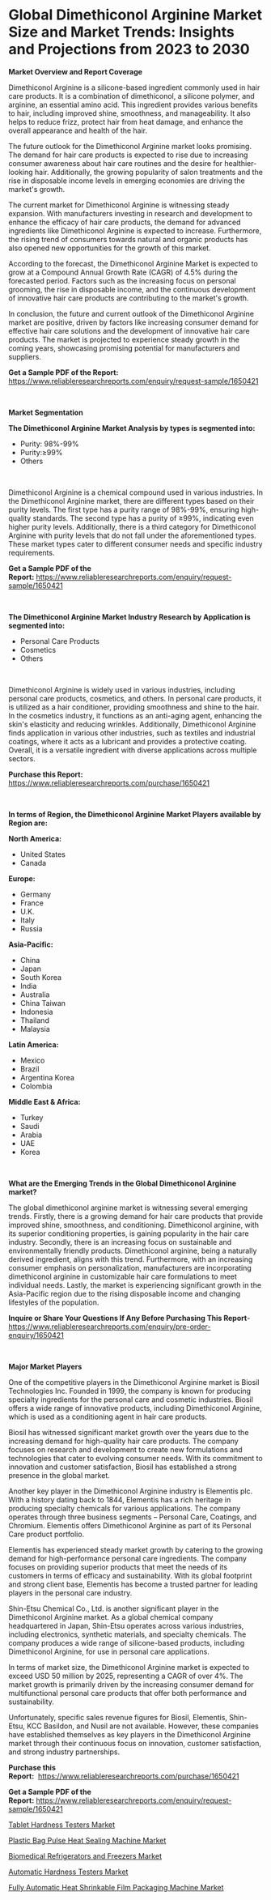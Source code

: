 <p><h1>Global Dimethiconol Arginine Market Size and Market Trends: Insights and Projections from 2023 to 2030</h1></p><p><strong>Market Overview and Report Coverage</strong></p>
<p><p>Dimethiconol Arginine is a silicone-based ingredient commonly used in hair care products. It is a combination of dimethiconol, a silicone polymer, and arginine, an essential amino acid. This ingredient provides various benefits to hair, including improved shine, smoothness, and manageability. It also helps to reduce frizz, protect hair from heat damage, and enhance the overall appearance and health of the hair.</p><p>The future outlook for the Dimethiconol Arginine market looks promising. The demand for hair care products is expected to rise due to increasing consumer awareness about hair care routines and the desire for healthier-looking hair. Additionally, the growing popularity of salon treatments and the rise in disposable income levels in emerging economies are driving the market's growth.</p><p>The current market for Dimethiconol Arginine is witnessing steady expansion. With manufacturers investing in research and development to enhance the efficacy of hair care products, the demand for advanced ingredients like Dimethiconol Arginine is expected to increase. Furthermore, the rising trend of consumers towards natural and organic products has also opened new opportunities for the growth of this market.</p><p>According to the forecast, the Dimethiconol Arginine Market is expected to grow at a Compound Annual Growth Rate (CAGR) of 4.5% during the forecasted period. Factors such as the increasing focus on personal grooming, the rise in disposable income, and the continuous development of innovative hair care products are contributing to the market's growth.</p><p>In conclusion, the future and current outlook of the Dimethiconol Arginine market are positive, driven by factors like increasing consumer demand for effective hair care solutions and the development of innovative hair care products. The market is projected to experience steady growth in the coming years, showcasing promising potential for manufacturers and suppliers.</p></p>
<p><strong>Get a Sample PDF of the Report:</strong> <a href="https://www.reliableresearchreports.com/enquiry/request-sample/1650421">https://www.reliableresearchreports.com/enquiry/request-sample/1650421</a></p>
<p>&nbsp;</p>
<p><strong>Market Segmentation</strong></p>
<p><strong>The Dimethiconol Arginine Market Analysis by types is segmented into:</strong></p>
<p><ul><li>Purity: 98%-99%</li><li>Purity:≥99%</li><li>Others</li></ul></p>
<p>&nbsp;</p>
<p><p>Dimethiconol Arginine is a chemical compound used in various industries. In the Dimethiconol Arginine market, there are different types based on their purity levels. The first type has a purity range of 98%-99%, ensuring high-quality standards. The second type has a purity of ≥99%, indicating even higher purity levels. Additionally, there is a third category for Dimethiconol Arginine with purity levels that do not fall under the aforementioned types. These market types cater to different consumer needs and specific industry requirements.</p></p>
<p><strong>Get a Sample PDF of the Report:</strong>&nbsp;<a href="https://www.reliableresearchreports.com/enquiry/request-sample/1650421">https://www.reliableresearchreports.com/enquiry/request-sample/1650421</a></p>
<p>&nbsp;</p>
<p><strong>The Dimethiconol Arginine Market Industry Research by Application is segmented into:</strong></p>
<p><ul><li>Personal Care Products</li><li>Cosmetics</li><li>Others</li></ul></p>
<p>&nbsp;</p>
<p><p>Dimethiconol Arginine is widely used in various industries, including personal care products, cosmetics, and others. In personal care products, it is utilized as a hair conditioner, providing smoothness and shine to the hair. In the cosmetics industry, it functions as an anti-aging agent, enhancing the skin's elasticity and reducing wrinkles. Additionally, Dimethiconol Arginine finds application in various other industries, such as textiles and industrial coatings, where it acts as a lubricant and provides a protective coating. Overall, it is a versatile ingredient with diverse applications across multiple sectors.</p></p>
<p><strong>Purchase this Report:</strong>&nbsp; <a href="https://www.reliableresearchreports.com/purchase/1650421">https://www.reliableresearchreports.com/purchase/1650421</a></p>
<p>&nbsp;</p>
<p><strong>In terms of Region, the Dimethiconol Arginine Market Players available by Region are:</strong></p>
<p>
    <p> <strong> North America: </strong>
        <ul>
            <li>United States</li>
            <li>Canada</li>
        </ul>
        </p> 
    <p> <strong> Europe: </strong>
        <ul>
            <li>Germany</li>
            <li>France</li>
            <li>U.K.</li>
            <li>Italy</li>
            <li>Russia</li>
        </ul>
        </p> 
    <p> <strong> Asia-Pacific: </strong>
        <ul>
            <li>China</li>
            <li>Japan</li>
            <li>South Korea</li>
            <li>India</li>
            <li>Australia</li>
            <li>China Taiwan</li>
            <li>Indonesia</li>
            <li>Thailand</li>
            <li>Malaysia</li>
        </ul>
        </p> 
    <p> <strong> Latin America: </strong>
        <ul>
            <li>Mexico</li>
            <li>Brazil</li>
            <li>Argentina Korea</li>
            <li>Colombia</li>
        </ul>
        </p> 
    <p> <strong> Middle East & Africa: </strong>
        <ul>
            <li>Turkey</li>
            <li>Saudi</li>
            <li>Arabia</li>
            <li>UAE</li>
            <li>Korea</li>
        </ul>
    </p>
    </p>
<p>&nbsp;</p>
<p><strong>What are the Emerging Trends in the Global Dimethiconol Arginine market?</strong></p>
<p><p>The global dimethiconol arginine market is witnessing several emerging trends. Firstly, there is a growing demand for hair care products that provide improved shine, smoothness, and conditioning. Dimethiconol arginine, with its superior conditioning properties, is gaining popularity in the hair care industry. Secondly, there is an increasing focus on sustainable and environmentally friendly products. Dimethiconol arginine, being a naturally derived ingredient, aligns with this trend. Furthermore, with an increasing consumer emphasis on personalization, manufacturers are incorporating dimethiconol arginine in customizable hair care formulations to meet individual needs. Lastly, the market is experiencing significant growth in the Asia-Pacific region due to the rising disposable income and changing lifestyles of the population.</p></p>
<p><strong>Inquire or Share Your Questions If Any Before Purchasing This Report</strong>- <a href="https://www.reliableresearchreports.com/enquiry/pre-order-enquiry/1650421">https://www.reliableresearchreports.com/enquiry/pre-order-enquiry/1650421</a></p>
<p>&nbsp;</p>
<p><strong>Major Market Players</strong></p>
<p><p>One of the competitive players in the Dimethiconol Arginine market is Biosil Technologies Inc. Founded in 1999, the company is known for producing specialty ingredients for the personal care and cosmetic industries. Biosil offers a wide range of innovative products, including Dimethiconol Arginine, which is used as a conditioning agent in hair care products.</p><p>Biosil has witnessed significant market growth over the years due to the increasing demand for high-quality hair care products. The company focuses on research and development to create new formulations and technologies that cater to evolving consumer needs. With its commitment to innovation and customer satisfaction, Biosil has established a strong presence in the global market.</p><p>Another key player in the Dimethiconol Arginine industry is Elementis plc. With a history dating back to 1844, Elementis has a rich heritage in producing specialty chemicals for various applications. The company operates through three business segments – Personal Care, Coatings, and Chromium. Elementis offers Dimethiconol Arginine as part of its Personal Care product portfolio.</p><p>Elementis has experienced steady market growth by catering to the growing demand for high-performance personal care ingredients. The company focuses on providing superior products that meet the needs of its customers in terms of efficacy and sustainability. With its global footprint and strong client base, Elementis has become a trusted partner for leading players in the personal care industry.</p><p>Shin-Etsu Chemical Co., Ltd. is another significant player in the Dimethiconol Arginine market. As a global chemical company headquartered in Japan, Shin-Etsu operates across various industries, including electronics, synthetic materials, and specialty chemicals. The company produces a wide range of silicone-based products, including Dimethiconol Arginine, for use in personal care applications.</p><p>In terms of market size, the Dimethiconol Arginine market is expected to exceed USD 50 million by 2025, representing a CAGR of over 4%. The market growth is primarily driven by the increasing consumer demand for multifunctional personal care products that offer both performance and sustainability.</p><p>Unfortunately, specific sales revenue figures for Biosil, Elementis, Shin-Etsu, KCC Basildon, and Nusil are not available. However, these companies have established themselves as key players in the Dimethiconol Arginine market through their continuous focus on innovation, customer satisfaction, and strong industry partnerships.</p></p>
<p><strong>Purchase this Report:</strong>&nbsp;&nbsp;<a href="https://www.reliableresearchreports.com/purchase/1650421">https://www.reliableresearchreports.com/purchase/1650421</a></p>
<p></p>
<p><strong>Get a Sample PDF of the Report:</strong>&nbsp;<a href="https://www.reliableresearchreports.com/enquiry/request-sample/1650421">https://www.reliableresearchreports.com/enquiry/request-sample/1650421</a></p>
<p><p><a href="https://www.linkedin.com/pulse/tablet-hardness-testers-market-research-report-unlocks-analysis-gizrf/">Tablet Hardness Testers Market</a></p><p><a href="https://github.com/RichRobinson5/Market-Research-Report-List-1/blob/main/plastic-bag-pulse-heat-sealing-machine-market.md">Plastic Bag Pulse Heat Sealing Machine Market</a></p><p><a href="https://medium.com/@barbarafranklin1904/biomedical-refrigerators-and-freezers-market-size-growth-forecast-2023-2030-294d59c4051a">Biomedical Refrigerators and Freezers Market</a></p><p><a href="https://www.linkedin.com/pulse/automatic-hardness-testers-market-research-report-unlocks-xhthf/">Automatic Hardness Testers Market</a></p><p><a href="https://github.com/RoccoManning/Market-Research-Report-List-1/blob/main/fully-automatic-heat-shrinkable-film-packaging-machine-market.md">Fully Automatic Heat Shrinkable Film Packaging Machine Market</a></p></p>